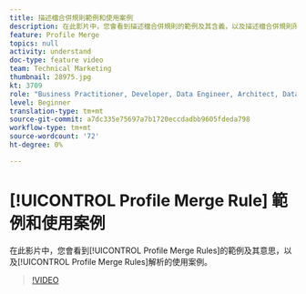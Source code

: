 ```yaml
---
title: 描述檔合併規則範例和使用案例
description: 在此影片中，您會看到描述檔合併規則的範例及其含義，以及描述檔合併規則所解決的使用案例。
feature: Profile Merge
topics: null
activity: understand
doc-type: feature video
team: Technical Marketing
thumbnail: 28975.jpg
kt: 3709
role: "Business Practitioner, Developer, Data Engineer, Architect, Data Architect, Administrator, Leader"
level: Beginner
translation-type: tm+mt
source-git-commit: a7dc335e75697a7b1720eccdadbb9605fdeda798
workflow-type: tm+mt
source-wordcount: '72'
ht-degree: 0%

---
```



# [!UICONTROL Profile Merge Rule] 範例和使用案例

在此影片中，您會看到[!UICONTROL Profile Merge Rules]的範例及其意思，以及[!UICONTROL Profile Merge Rules]解析的使用案例。

>[!VIDEO](https://video.tv.adobe.com/v/28975/?quality=12)
